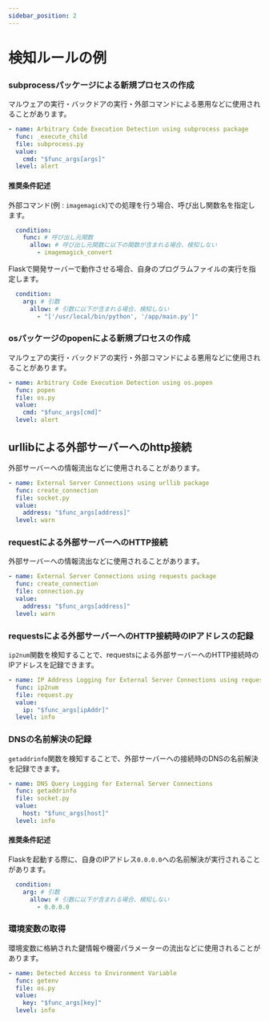 ```yaml
---
sidebar_position: 2
---
```


# 検知ルールの例

### subprocessパッケージによる新規プロセスの作成

マルウェアの実行・バックドアの実行・外部コマンドによる悪用などに使用されることがあります。

```yaml
- name: Arbitrary Code Execution Detection using subprocess package
  func: _execute_child
  file: subprocess.py
  value:
    cmd: "$func_args[args]"
  level: alert
```

#### 推奨条件記述

外部コマンド(例 : `imagemagick`)での処理を行う場合、呼び出し関数名を指定します。

```yaml
  condition:
    func: # 呼び出し元関数
      allow: # 呼び出し元関数に以下の関数が含まれる場合、検知しない
        - imagemagick_convert
```

Flaskで開発サーバーで動作させる場合、自身のプログラムファイルの実行を指定します。

```yaml
  condition:
    arg: # 引数
      allow: # 引数に以下が含まれる場合、検知しない
        - "['/usr/local/bin/python', '/app/main.py']"
```

### osパッケージのpopenによる新規プロセスの作成

マルウェアの実行・バックドアの実行・外部コマンドによる悪用などに使用されることがあります。

```yaml
- name: Arbitrary Code Execution Detection using os.popen
  func: popen
  file: os.py
  value:
    cmd: "$func_args[cmd]"
  level: alert
```

## urllibによる外部サーバーへのhttp接続

外部サーバーへの情報流出などに使用されることがあります。

```yaml
- name: External Server Connections using urllib package
  func: create_connection
  file: socket.py
  value:
    address: "$func_args[address]"
  level: warn
```

### requestによる外部サーバーへのHTTP接続

外部サーバーへの情報流出などに使用されることがあります。

```yaml
- name: External Server Connections using requests package
  func: create_connection
  file: connection.py
  value:
    address: "$func_args[address]"
  level: warn
```

### requestsによる外部サーバーへのHTTP接続時のIPアドレスの記録

`ip2num`関数を検知することで、requestsによる外部サーバーへのHTTP接続時のIPアドレスを記録できます。

```yaml
- name: IP Address Logging for External Server Connections using requests package
  func: ip2num
  file: request.py
  value:
    ip: "$func_args[ipAddr]"
  level: info
```

### DNSの名前解決の記録

`getaddrinfo`関数を検知することで、外部サーバーへの接続時のDNSの名前解決を記録できます。

```yaml
- name: DNS Query Logging for External Server Connections
  func: getaddrinfo
  file: socket.py
  value:
    host: "$func_args[host]"
  level: info
```

#### 推奨条件記述

Flaskを起動する際に、自身のIPアドレス`0.0.0.0`への名前解決が実行されることがあります。

```yaml
  condition:
    arg: # 引数
      allow: # 引数に以下が含まれる場合、検知しない
        - 0.0.0.0
```

### 環境変数の取得

環境変数に格納された鍵情報や機密パラメーターの流出などに使用されることがあります。

```yaml
- name: Detected Access to Environment Variable
  func: getenv
  file: os.py
  value:
    key: "$func_args[key]"
  level: info
```
